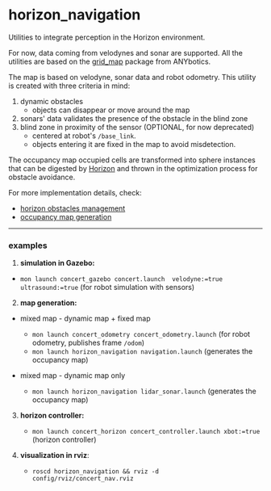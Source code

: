 # horizon_navigation

Utilities to integrate perception in the Horizon environment.

For now, data coming from velodynes and sonar are supported. All the utilities are based on the [grid_map](https://github.com/ANYbotics/grid_map) package from ANYbotics. 

The map is based on velodyne, sonar data and robot odometry. 
This utility is created with three criteria in mind:
1. dynamic obstacles
    * objects can disappear or move around the map
1. sonars' data validates the presence of the obstacle in the blind zone
1.  blind zone in proximity of the sensor (OPTIONAL, for now deprecated)
    * centered at robot's `/base_link`.
    * objects entering it are fixed in the map to avoid misdetection.

The occupancy map occupied cells are transformed into sphere instances that can be digested by [Horizon](https://github.com/ADVRHumanoids/horizon) and thrown in the optimization process for obstacle avoidance.

For more implementation details, check:
 * [horizon obstacles management](README_obstacles.md)
 * [occupancy map generation](README_occupancy_map.md)

---
### examples
1. **simulation in Gazebo:**
 - ``mon launch concert_gazebo concert.launch  velodyne:=true ultrasound:=true`` (for robot simulation with sensors)

2. **map generation:**

- mixed map - dynamic map + fixed map

   - ``mon launch concert_odometry concert_odometry.launch`` (for robot odometry, publishes frame ``/odom``)
   - ``mon launch horizon_navigation navigation.launch`` (generates the occupancy map)

- mixed map - dynamic map only

   - ``mon launch horizon_navigation lidar_sonar.launch`` (generates the occupancy map)

3. **horizon controller:**
   - ``mon launch concert_horizon concert_controller.launch xbot:=true`` (horizon controller)
  
4. **visualization in rviz**:
   - ``roscd horizon_navigation && rviz -d config/rviz/concert_nav.rviz``

